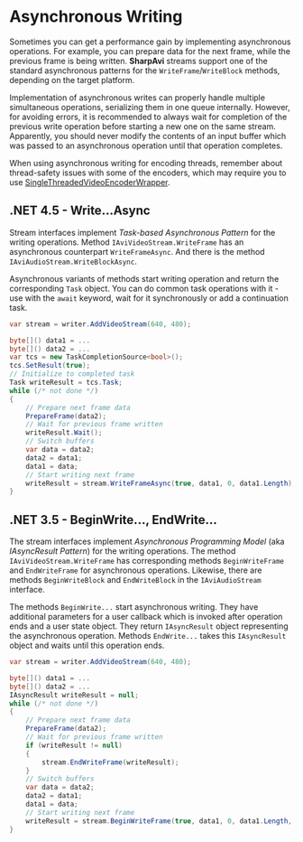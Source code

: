 # Asynchronous Writing

Sometimes you can get a performance gain by implementing asynchronous operations. For example, you can prepare data for the next frame, while the previous frame is being written. **SharpAvi** streams support one of the standard asynchronous patterns for the `WriteFrame`/`WriteBlock` methods, depending on the target platform.

Implementation of asynchronous writes can properly handle multiple simultaneous operations, serializing them in one queue internally. However, for avoiding errors, it is recommended to always wait for completion of the previous write operation before starting a new one on the same stream. Apparently, you should never modify the contents of an input buffer which was passed to an asynchronous operation until that operation completes.

When using asynchronous writing for encoding threads, remember about thread-safety issues with some of the encoders, which may require you to use [SingleThreadedVideoEncoderWrapper](using-video-encoders.md#threading-issues).

## .NET 4.5 - Write...Async

Stream interfaces implement _Task-based Asynchronous Pattern_ for the writing operations. Method `IAviVideoStream.WriteFrame` has an asynchronous counterpart `WriteFrameAsync`. And there is the method `IAviAudioStream.WriteBlockAsync`.

Asynchronous variants of methods start writing operation and return the corresponding `Task` object. You can do common task operations with it - use with the `await` keyword, wait for it synchronously or add a continuation task.
```cs
var stream = writer.AddVideoStream(640, 480);

byte[]() data1 = ...
byte[]() data2 = ...
var tcs = new TaskCompletionSource<bool>();
tcs.SetResult(true);
// Initialize to completed task
Task writeResult = tcs.Task;
while (/* not done */)
{
    // Prepare next frame data
    PrepareFrame(data2);
    // Wait for previous frame written
    writeResult.Wait();
    // Switch buffers
    var data = data2;
    data2 = data1;
    data1 = data;
    // Start writing next frame
    writeResult = stream.WriteFrameAsync(true, data1, 0, data1.Length);
}
```

## .NET 3.5 - BeginWrite..., EndWrite...

The stream interfaces implement _Asynchronous Programming Model_ (aka _IAsyncResult Pattern_) for the writing operations. The method `IAviVideoStream.WriteFrame` has corresponding methods `BeginWriteFrame` and `EndWriteFrame` for asynchronous operations. Likewise, there are methods `BeginWriteBlock` and `EndWriteBlock` in the `IAviAudioStream` interface. 

The methods `BeginWrite...` start asynchronous writing. They have additional parameters for a user callback which is invoked after operation ends and a user state object. They return `IAsyncResult` object representing the asynchronous operation. Methods `EndWrite...` takes this `IAsyncResult` object and waits until this operation ends.
```cs
var stream = writer.AddVideoStream(640, 480);

byte[]() data1 = ...
byte[]() data2 = ...
IAsyncResult writeResult = null;
while (/* not done */)
{
    // Prepare next frame data
    PrepareFrame(data2);
    // Wait for previous frame written
    if (writeResult != null)
    {
        stream.EndWriteFrame(writeResult);
    }
    // Switch buffers
    var data = data2;
    data2 = data1;
    data1 = data;
    // Start writing next frame
    writeResult = stream.BeginWriteFrame(true, data1, 0, data1.Length, null, null);
}
```